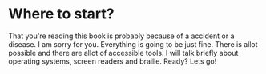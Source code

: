 # Where to start?

That you're reading this book is probably because of a accident or a disease. 
I am sorry for you.
Everything is going to be just fine. 
There is allot possible and there are allot of accessible tools. 
I will talk briefly about operating systems, screen readers and braille. 
Ready? Lets go!

